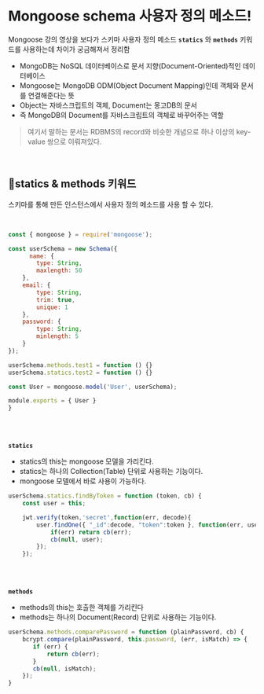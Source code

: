 # Mongoose schema 사용자 정의 메소드!
Mongoose 강의 영상을 보다가 스키마 사용자 정의 메소드 __`statics`__ 와 __`methods`__  키워드를 사용하는데 차이가 궁금해져서 정리함 
     
- MongoDB는 NoSQL 데이터베이스로 문서 지향(Document-Oriented)적인 데이터베이스      
- Mongoose는 MongoDB ODM(Object Document Mapping)인데 객체와 문서를 연결해준다는 뜻     
- Object는 자바스크립트의 객체, Document는 몽고DB의 문서      
- 즉 MongoDB의 Document를 자바스크립트의 객체로 바꾸어주는 역할    
> 여기서 말하는 문서는 RDBMS의 record와 비슷한 개념으로 하나 이상의 key-value 쌍으로 이뤄져있다.

<br>

## 📌statics & methods 키워드

스키마를 통해 만든 인스턴스에서 사용자 정의 메소드를 사용 할 수 있다.   

<br>

```javascript
const { mongoose } = require('mongoose');

const userSchema = new Schema({
      name: {
        type: String,
        maxlength: 50
    },
    email: {
        type: String,
        trim: true,
        unique: 1
    },
    password: {
        type: String,
        minlength: 5
    }
});

userSchema.methods.test1 = function () {}
userSchema.statics.test2 = function () {}

const User = mongoose.model('User', userSchema);

module.exports = { User }
}

```

<br>

<br>

__`statics`__

- statics의 this는 mongoose 모델을 가리킨다.
- statics는 하나의 Collection(Table) 단위로 사용하는 기능이다.
- mongoose 모델에서 바로 사용이 가능하다.

```javascript
userSchema.statics.findByToken = function (token, cb) {
    const user = this;

    jwt.verify(token,'secret',function(err, decode){
        user.findOne({ "_id":decode, "token":token }, function(err, user) {
            if(err) return cb(err);
            cb(null, user);
        });
    });
```

<br>

<br>

__`methods`__

- methods의 this는 호출한 객체를 가리킨다
- methods는 하나의 Document(Record) 단위로 사용하는 기능이다.

```javascript
userSchema.methods.comparePassword = function (plainPassword, cb) {
    bcrypt.compare(plainPassword, this.password, (err, isMatch) => {
       if (err) {
           return cb(err);
       }
       cb(null, isMatch);
    });
}
```

<br>
